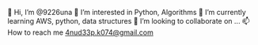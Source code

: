 👋 Hi, I’m @9226una
👀 I’m interested in Python, Algorithms
🌱 I’m currently learning AWS, python, data structures
💞️ I’m looking to collaborate on ...
📫 How to reach me 4nud33p.k074@gmail.com
